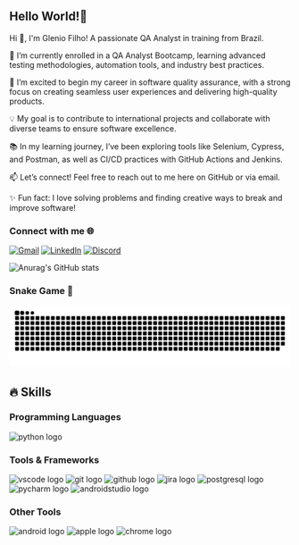 ## Hello World!👋

Hi 👋, I'm Glenio Filho! A passionate QA Analyst in training from Brazil.  

🌱 I’m currently enrolled in a QA Analyst Bootcamp, learning advanced testing methodologies, automation tools, and industry best practices.  

🔭 I’m excited to begin my career in software quality assurance, with a strong focus on creating seamless user experiences and delivering high-quality products.  

💡 My goal is to contribute to international projects and collaborate with diverse teams to ensure software excellence.  

📚 In my learning journey, I’ve been exploring tools like Selenium, Cypress, and Postman, as well as CI/CD practices with GitHub Actions and Jenkins.  

📫 Let’s connect! Feel free to reach out to me here on GitHub or via email.  

✨ Fun fact: I love solving problems and finding creative ways to break and improve software! 

### Connect with me 🌐

[![Gmail](https://img.shields.io/badge/Gmail-D14836?style=for-the-badge&logo=gmail&logoColor=white)](mailto:filhoglenio@mail.com)
[![LinkedIn](https://img.shields.io/badge/LinkedIn-0077B5?style=for-the-badge&logo=linkedin&logoColor=white)](https://www.linkedin.com/in/gleniofilho/)
[![Discord](https://img.shields.io/badge/Discord-7289DA?style=for-the-badge&logo=discord&logoColor=white)](https://discordapp.com/users/gleniofilho)

![Anurag's GitHub stats](https://github-readme-stats.vercel.app/api?username=GlenioFilho&show_icons=true&theme=dark)


### Snake Game 🐍

![Snake animation](https://github.com/Platane/snk/raw/output/github-contribution-grid-snake.svg)


<h2 align="left">🔥 Skills</h2>

### 

<h3 align="left">Programming Languages</h3>
<div align="left">
  <img src="https://cdn.jsdelivr.net/gh/devicons/devicon/icons/python/python-original.svg" height="40" alt="python logo" />
</div>

### 

<h3 align="left">Tools & Frameworks</h3>
<div align="left">
  <img src="https://cdn.jsdelivr.net/gh/devicons/devicon/icons/vscode/vscode-original.svg" height="40" alt="vscode logo" />
  <img src="https://cdn.jsdelivr.net/gh/devicons/devicon/icons/git/git-original.svg" height="40" alt="git logo" />
  <img src="https://cdn.jsdelivr.net/gh/devicons/devicon/icons/github/github-original.svg" height="40" alt="github logo" />
  <img src="https://cdn.jsdelivr.net/gh/devicons/devicon/icons/jira/jira-original.svg" height="40" alt="jira logo" />
  <img src="https://cdn.jsdelivr.net/gh/devicons/devicon/icons/postgresql/postgresql-original.svg" height="40" alt="postgresql logo" />
  <img src="https://cdn.jsdelivr.net/gh/devicons/devicon/icons/pycharm/pycharm-original.svg" height="40" alt="pycharm logo" />
  <img src="https://cdn.jsdelivr.net/gh/devicons/devicon/icons/androidstudio/androidstudio-original.svg" height="40" alt="androidstudio logo" />
</div>

### 

<h3 align="left">Other Tools</h3>
<div align="left">
  <img src="https://cdn.jsdelivr.net/gh/devicons/devicon/icons/android/android-original.svg" height="40" alt="android logo" />
  <img src="https://cdn.jsdelivr.net/gh/devicons/devicon/icons/apple/apple-original.svg" height="40" alt="apple logo" />
  <img src="https://cdn.jsdelivr.net/gh/devicons/devicon/icons/chrome/chrome-original.svg" height="40" alt="chrome logo" />
</div>






